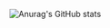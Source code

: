 ![Anurag's GitHub stats](https://github-readme-stats.vercel.app/api?username=mikkmaltistheme=synthwaveshow_icons=true)
